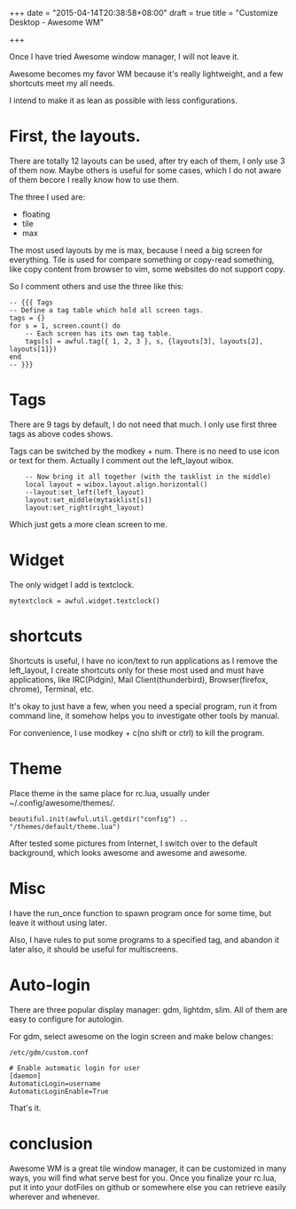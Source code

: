 +++
date = "2015-04-14T20:38:58+08:00"
draft = true
title = "Customize Desktop - Awesome WM"

+++

Once I have tried Awesome window manager, I will not leave it.

Awesome becomes my favor WM because it's really lightweight, and a few shortcuts meet my all needs.

I intend to make it as lean as possible with less configurations.

# First, the layouts.

There are totally 12 layouts can be used, after try each of them, I only use 3 of them now.
Maybe others is useful for some cases, which I do not aware of them becore I really know how to use them.

The three I used are:

- floating
- tile
- max

The most used layouts by me is max, because I need a big screen for everything. Tile is used for
compare something or copy-read something, like copy content from browser to vim, some websites do not support copy.

So I comment others and use the three like this:

```
-- {{{ Tags
-- Define a tag table which hold all screen tags.
tags = {}
for s = 1, screen.count() do
    -- Each screen has its own tag table.
    tags[s] = awful.tag({ 1, 2, 3 }, s, {layouts[3], layouts[2], layouts[1]})
end
-- }}}
```

<!--more-->

# Tags

There are 9 tags by default, I do not need that much.
I only use first three tags as above codes shows.

Tags can be switched by the modkey + num. There is no need to use icon or text for them.
Actually I comment out the left_layout wibox.

```
    -- Now bring it all together (with the tasklist in the middle)
    local layout = wibox.layout.align.horizontal()
    --layout:set_left(left_layout)
    layout:set_middle(mytasklist[s])
    layout:set_right(right_layout)
```

Which just gets a more clean screen to me.

# Widget

The only widget I add is textclock.

```
mytextclock = awful.widget.textclock()

```

# shortcuts

Shortcuts is useful, I have no icon/text to run applications as I remove the left_layout, 
I create shortcuts only for these most used and must have applications, like IRC(Pidgin), 
Mail Client(thunderbird), Browser(firefox, chrome), Terminal, etc.

It's okay to just have a few, when you need a special program, run it from command line, it
somehow helps you to investigate other tools by manual.

For convenience, I use modkey + c(no shift or ctrl) to kill the program.

# Theme

Place theme in the same place for rc.lua, usually under ~/.config/awesome/themes/.

```
beautiful.init(awful.util.getdir("config") .. "/themes/default/theme.lua")

```

After tested some pictures from Internet, I switch over to the default background, which
looks awesome and awesome and awesome.

# Misc

I have the run_once function to spawn program once for some time, but leave it without using later.

Also, I have rules to put some programs to a specified tag, and abandon it later also, it should be 
useful for multiscreens.

# Auto-login

There are three popular display manager: gdm, lightdm, slim.
All of them are easy to configure for autologin.

For gdm, select awesome on the login screen and make below changes:

```
/etc/gdm/custom.conf

# Enable automatic login for user
[daemon]
AutomaticLogin=username
AutomaticLoginEnable=True
```

That's it.

# conclusion

Awesome WM is a great tile window manager, it can be customized in many ways, you will find 
what serve best for you. Once you finalize your rc.lua, put it into your dotFiles on github or
somewhere else you can retrieve easily wherever and whenever.
